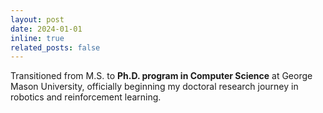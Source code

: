 ```yaml
---
layout: post
date: 2024-01-01
inline: true
related_posts: false
---
```


Transitioned from M.S. to **Ph.D. program in Computer Science** at George Mason University, officially beginning my doctoral research journey in robotics and reinforcement learning.